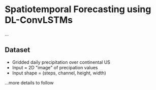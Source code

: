 # Spatiotemporal Forecasting using DL-ConvLSTMs
... 
## Dataset

- Gridded daily precipitation over continental US
- Input = 2D "image" of precipation values
- Input shape = (steps, channel, height, width)
   
...more details to follow
